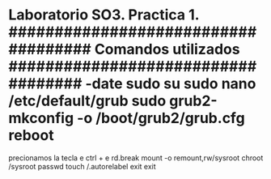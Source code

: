 Laboratorio SO3.
Practica 1.
####################################
Comandos utilizados
###################################
-date
sudo su
sudo nano /etc/default/grub
sudo grub2-mkconfig -o /boot/grub2/grub.cfg
reboot
============================================
precionamos la tecla e
ctrl + e
rd.break
mount -o remount,rw/sysroot
chroot /sysroot
passwd
touch /.autorelabel
exit
exit

